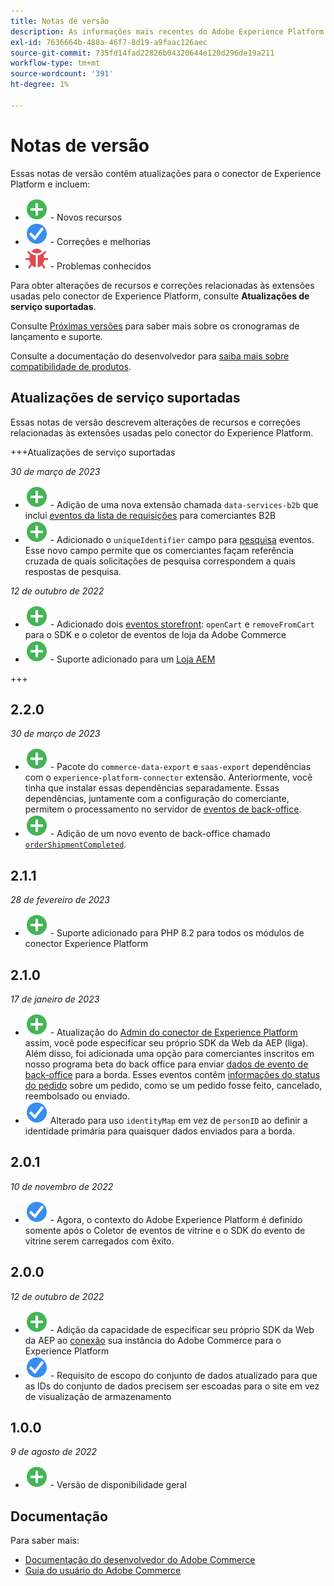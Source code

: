 ```yaml
---
title: Notas de versão
description: As informações mais recentes do Adobe Experience Platform Connector da Adobe Commerce.
exl-id: 7636664b-488a-46f7-8d19-a9faac126aec
source-git-commit: 735fd14fad22826b04320644e120d296de19a211
workflow-type: tm+mt
source-wordcount: '391'
ht-degree: 1%

---
```


# Notas de versão

Essas notas de versão contêm atualizações para o conector de Experience Platform e incluem:

* ![Novo](../assets/new.svg) - Novos recursos
* ![Correção](../assets/fix.svg) - Correções e melhorias
* ![Bug](../assets/bug.svg) - Problemas conhecidos

Para obter alterações de recursos e correções relacionadas às extensões usadas pelo conector de Experience Platform, consulte **Atualizações de serviço suportadas**.

Consulte [Próximas versões](https://experienceleague.adobe.com/docs/commerce-operations/release/schedule.html) para saber mais sobre os cronogramas de lançamento e suporte.

Consulte a documentação do desenvolvedor para [saiba mais sobre compatibilidade de produtos](https://experienceleague.adobe.com/docs/commerce-operations/release/product-availability.html).

## Atualizações de serviço suportadas

Essas notas de versão descrevem alterações de recursos e correções relacionadas às extensões usadas pelo conector do Experience Platform.

+++Atualizações de serviço suportadas

_30 de março de 2023_

* ![Novo](../assets/new.svg) - Adição de uma nova extensão chamada `data-services-b2b` que inclui [eventos da lista de requisições](events.md#b2b-events) para comerciantes B2B
* ![Novo](../assets/new.svg) - Adicionado o `uniqueIdentifier` campo para [pesquisa](events.md#search-events) eventos. Esse novo campo permite que os comerciantes façam referência cruzada de quais solicitações de pesquisa correspondem a quais respostas de pesquisa.

_12 de outubro de 2022_

* ![Novo](../assets/new.svg) - Adicionado dois [eventos storefront](events.md): `openCart` e `removeFromCart` para o SDK e o coletor de eventos de loja da Adobe Commerce
* ![Novo](../assets/new.svg) - Suporte adicionado para um [Loja AEM](overview.md#aem-support)

+++

## 2.2.0

_30 de março de 2023_

* ![Novo](../assets/new.svg) - Pacote do `commerce-data-export` e `saas-export` dependências com o `experience-platform-connector` extensão. Anteriormente, você tinha que instalar essas dependências separadamente. Essas dependências, juntamente com a configuração do comerciante, permitem o processamento no servidor de [eventos de back-office](events.md#back-office-events).
* ![Novo](../assets/new.svg) - Adição de um novo evento de back-office chamado [`orderShipmentCompleted`](events.md#ordershipmentcompleted).

## 2.1.1

_28 de fevereiro de 2023_

* ![Novo](../assets/new.svg) - Suporte adicionado para PHP 8.2 para todos os módulos de conector Experience Platform

## 2.1.0

_17 de janeiro de 2023_

* ![Novo](../assets/new.svg) - Atualização do [Admin do conector de Experience Platform](connect-data.md) assim, você pode especificar seu próprio SDK da Web da AEP (liga). Além disso, foi adicionada uma opção para comerciantes inscritos em nosso programa beta do back office para enviar [dados de evento de back-office](connect-data.md#data-collection) para a borda. Esses eventos contêm [informações do status do pedido](events.md#beta-order-status-events) sobre um pedido, como se um pedido fosse feito, cancelado, reembolsado ou enviado.
* ![Correção](../assets/fix.svg) Alterado para uso `identityMap` em vez de `personID` ao definir a identidade primária para quaisquer dados enviados para a borda.

## 2.0.1

_10 de novembro de 2022_

* ![Problema corrigido](../assets/fix.svg) - Agora, o contexto do Adobe Experience Platform é definido somente após o Coletor de eventos de vitrine e o SDK do evento de vitrine serem carregados com êxito.

## 2.0.0

_12 de outubro de 2022_

* ![Novo](../assets/new.svg) - Adição da capacidade de especificar seu próprio SDK da Web da AEP ao [conexão](connect-data.md) sua instância do Adobe Commerce para o Experience Platform
* ![Correção](../assets/fix.svg) - Requisito de escopo do conjunto de dados atualizado para que as IDs do conjunto de dados precisem ser escoadas para o site em vez de visualização de armazenamento

## 1.0.0

_9 de agosto de 2022_

* ![Novo](../assets/new.svg) - Versão de disponibilidade geral

## Documentação

Para saber mais:

* [Documentação do desenvolvedor do Adobe Commerce](https://devdocs.magento.com/)
* [Guia do usuário do Adobe Commerce](https://docs.magento.com/user-guide/)
